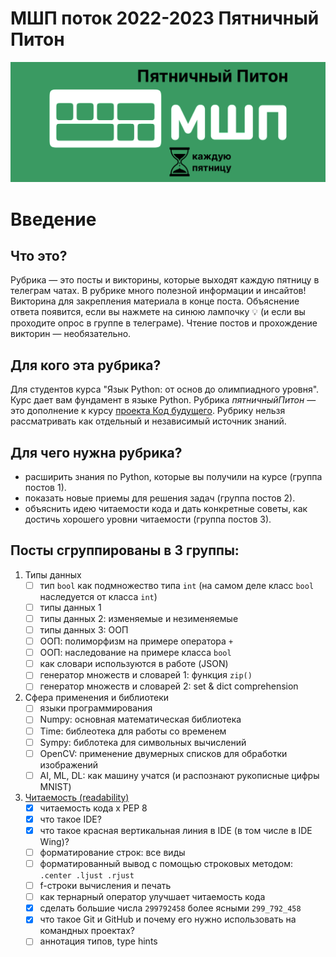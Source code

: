 # МШП поток 2022-2023 Пятничный Питон

![cover](/images/cover.png)

# Введение

## Что это?
Рубрика — это посты и викторины, которые выходят каждую пятницу в телеграм чатах. В рубрике много полезной информации и инсайтов! Викторина для закрепления материала в конце поста. Объяснение ответа появится, если вы нажмете на синюю лампочку 💡 (и если вы проходите опрос в группе в телеграме). Чтение постов и прохождение викторин — необязательно. 

## Для кого эта рубрика?
Для студентов курса "Язык Python: от основ до олимпиадного уровня". Курс дает вам фундамент в языке Python. Рубрика *пятничныйПитон* — это дополнение к курсу [проекта Код будущего](https://2035.informatics.ru/). Рубрику нельзя рассматривать как отдельный и независимый источник знаний. 

## Для чего нужна рубрика?
- расширить знания по Python, которые вы получили на курсе (группа постов 1).
- показать новые приемы для решения задач (группа постов 2). 
- объяснить идею читаемости кода и дать конкретные советы, как достичь хорошего уровни читаемости (группа постов 3).


## Посты сгруппированы в 3 группы:
1. Типы данных
   - [ ] тип `bool` как подмножество типа `int` (на самом деле класс `bool` наследуется от класса `int`)
   - [ ] типы данных 1
   - [ ] типы данных 2: изменяемые и незименяемые 
   - [ ] типы данных 3: ООП
   - [ ] ООП: полиморфизм на примере оператора `+`
   - [ ] ООП: наследование на примере класса `bool`
   - [ ] как словари используются в работе (JSON)
   - [ ] генератор множеств и словарей 1:  функция `zip()`
   - [ ] генератор множеств и словарей 2:  set & dict comprehension
2. Сфера применения и библиотеки
   - [ ] языки программирования
   - [ ] Numpy: основная математическая библиотека
   - [ ] Time: библеотека для работы со временем
   - [ ] Sympy: библотека для символьных вычислений
   - [ ] OpenCV: применение двумерных списков для обработки изображений
   - [ ] AI, ML, DL: как машину учатся (и распознают рукописные цифры MNIST)
3. [Читаемость (readability)](3_readability.md)
   - [x] читаемость кода x PEP 8
   - [x] что такое IDE?
   - [x] что такое красная вертикальная линия в IDE (в том числе в IDE Wing)?
   - [ ] форматирование строк: все виды
   - [ ] форматированный вывод с помощью строковых методом: `.center .ljust .rjust`
   - [ ] f-строки вычисления и печать
   - [ ] как тернарный оператор улучшает читаемость кода
   - [x] сделать большие числа `299792458` более ясными `299_792_458`
   - [x] что такое Git и GitHub и почему его нужно использовать на командных проектах?
   - [ ] аннотация типов, type hints